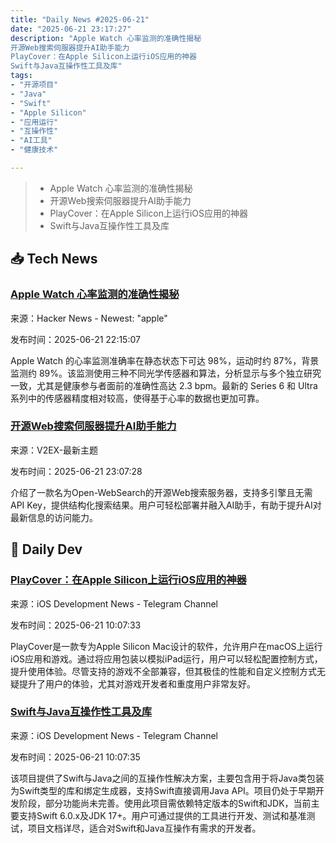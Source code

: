 ```yaml
---
title: "Daily News #2025-06-21"
date: "2025-06-21 23:17:27"
description: "Apple Watch 心率监测的准确性揭秘
开源Web搜索伺服器提升AI助手能力
PlayCover：在Apple Silicon上运行iOS应用的神器
Swift与Java互操作性工具及库"
tags: 
- "开源项目"
- "Java"
- "Swift"
- "Apple Silicon"
- "应用运行"
- "互操作性"
- "AI工具"
- "健康技术"

---
```


> - Apple Watch 心率监测的准确性揭秘
> - 开源Web搜索伺服器提升AI助手能力
> - PlayCover：在Apple Silicon上运行iOS应用的神器
> - Swift与Java互操作性工具及库

## 📥 Tech News

### [Apple Watch 心率监测的准确性揭秘](https://www.empirical.health/blog/apple-watch-heart-rate-monitor-accuracy/)

来源：Hacker News - Newest: "apple"

发布时间：2025-06-21 22:15:07

Apple Watch 的心率监测准确率在静态状态下可达 98%，运动时约 87%，背景监测约 89%。该监测使用三种不同光学传感器和算法，分析显示与多个独立研究一致，尤其是健康参与者面前的准确性高达 2.3 bpm。最新的 Series 6 和 Ultra 系列中的传感器精度相对较高，使得基于心率的数据也更加可靠。

### [开源Web搜索伺服器提升AI助手能力](https://www.v2ex.com/t/1140175)

来源：V2EX-最新主题

发布时间：2025-06-21 23:07:28

介绍了一款名为Open-WebSearch的开源Web搜索服务器，支持多引擎且无需API Key，提供结构化搜索结果。用户可轻松部署并融入AI助手，有助于提升AI对最新信息的访问能力。

## 💾 Daily Dev

### [PlayCover：在Apple Silicon上运行iOS应用的神器](https://github.com/PlayCover/PlayCover)

来源：iOS Development News - Telegram Channel

发布时间：2025-06-21 10:07:33

PlayCover是一款专为Apple Silicon Mac设计的软件，允许用户在macOS上运行iOS应用和游戏。通过将应用包装以模拟iPad运行，用户可以轻松配置控制方式，提升使用体验。尽管支持的游戏不全部兼容，但其极佳的性能和自定义控制方式无疑提升了用户的体验，尤其对游戏开发者和重度用户非常友好。

### [Swift与Java互操作性工具及库](https://github.com/swiftlang/swift-java)

来源：iOS Development News - Telegram Channel

发布时间：2025-06-21 10:07:35

该项目提供了Swift与Java之间的互操作性解决方案，主要包含用于将Java类包装为Swift类型的库和绑定生成器，支持Swift直接调用Java API。项目仍处于早期开发阶段，部分功能尚未完善。使用此项目需依赖特定版本的Swift和JDK，当前主要支持Swift 6.0.x及JDK 17+。用户可通过提供的工具进行开发、测试和基准测试，项目文档详尽，适合对Swift和Java互操作有需求的开发者。

